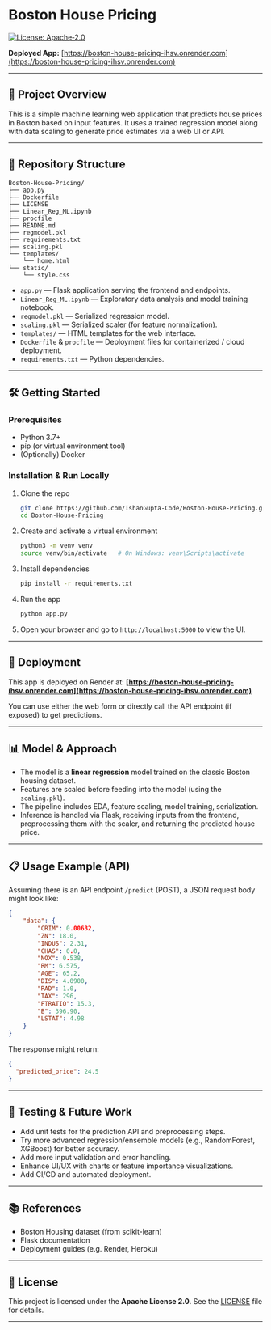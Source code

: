 # Boston House Pricing

[![License: Apache‑2.0](https://img.shields.io/badge/License-Apache%202.0-blue.svg)](LICENSE)

**Deployed App:** [https://boston-house-pricing-ihsv.onrender.com](https://boston-house-pricing-ihsv.onrender.com)

---

## 🎯 Project Overview

This is a simple machine learning web application that predicts house prices in Boston based on input features.
It uses a trained regression model along with data scaling to generate price estimates via a web UI or API.

---

## 🧩 Repository Structure

```
Boston‑House‑Pricing/
├── app.py
├── Dockerfile
├── LICENSE
├── Linear_Reg_ML.ipynb
├── procfile
├── README.md
├── regmodel.pkl
├── requirements.txt
├── scaling.pkl
└── templates/
    └── home.html
└── static/
    └── style.css
```

* `app.py` — Flask application serving the frontend and endpoints.
* `Linear_Reg_ML.ipynb` — Exploratory data analysis and model training notebook.
* `regmodel.pkl` — Serialized regression model.
* `scaling.pkl` — Serialized scaler (for feature normalization).
* `templates/` — HTML templates for the web interface.
* `Dockerfile` & `procfile` — Deployment files for containerized / cloud deployment.
* `requirements.txt` — Python dependencies.

---

## 🛠️ Getting Started

### Prerequisites

* Python 3.7+
* pip (or virtual environment tool)
* (Optionally) Docker

### Installation & Run Locally

1. Clone the repo

   ```bash
   git clone https://github.com/IshanGupta-Code/Boston-House-Pricing.git
   cd Boston-House-Pricing
   ```

2. Create and activate a virtual environment

   ```bash
   python3 -m venv venv
   source venv/bin/activate   # On Windows: venv\Scripts\activate
   ```

3. Install dependencies

   ```bash
   pip install -r requirements.txt
   ```

4. Run the app

   ```bash
   python app.py
   ```

5. Open your browser and go to `http://localhost:5000` to view the UI.

---

## 🚀 Deployment

This app is deployed on Render at:
**[https://boston-house-pricing-ihsv.onrender.com](https://boston-house-pricing-ihsv.onrender.com)**

You can use either the web form or directly call the API endpoint (if exposed) to get predictions.

---

## 📊 Model & Approach

* The model is a **linear regression** model trained on the classic Boston housing dataset.
* Features are scaled before feeding into the model (using the `scaling.pkl`).
* The pipeline includes EDA, feature scaling, model training, serialization.
* Inference is handled via Flask, receiving inputs from the frontend, preprocessing them with the scaler, and returning the predicted house price.

---

## 📋 Usage Example (API)

Assuming there is an API endpoint `/predict` (POST), a JSON request body might look like:

```json
{
    "data": {
        "CRIM": 0.00632,
        "ZN": 18.0,
        "INDUS": 2.31,
        "CHAS": 0.0,
        "NOX": 0.538,
        "RM": 6.575,
        "AGE": 65.2,
        "DIS": 4.0900,
        "RAD": 1.0,
        "TAX": 296,
        "PTRATIO": 15.3,
        "B": 396.90,
        "LSTAT": 4.98
    }
}
```

The response might return:

```json
{
  "predicted_price": 24.5
}
```

---

## 🧪 Testing & Future Work

* Add unit tests for the prediction API and preprocessing steps.
* Try more advanced regression/ensemble models (e.g., RandomForest, XGBoost) for better accuracy.
* Add more input validation and error handling.
* Enhance UI/UX with charts or feature importance visualizations.
* Add CI/CD and automated deployment.

---

## 📚 References

* Boston Housing dataset (from scikit-learn)
* Flask documentation
* Deployment guides (e.g. Render, Heroku)

---

## 📄 License

This project is licensed under the **Apache License 2.0**. See the [LICENSE](LICENSE) file for details.

---

